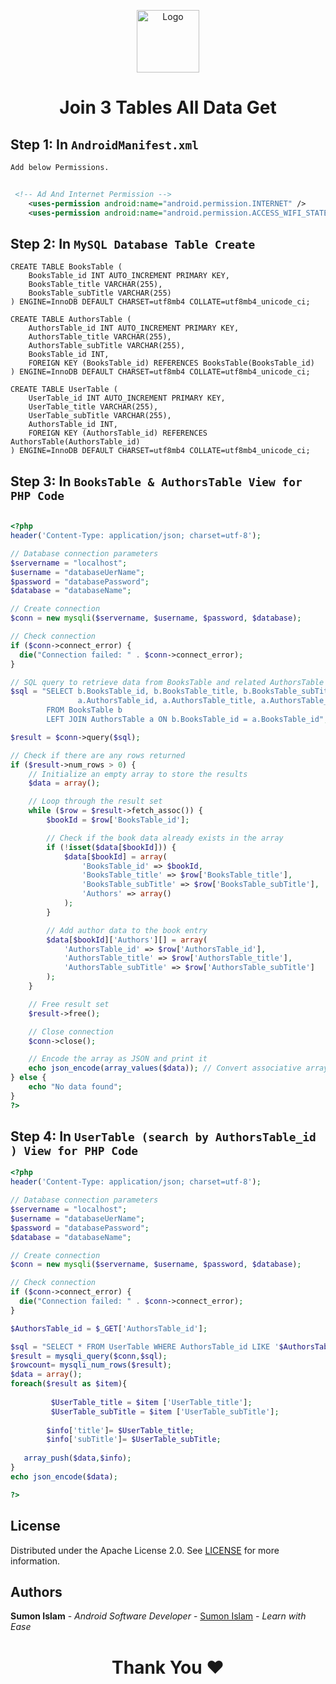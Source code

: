 

<p align="center">
  <a href="https://github.com/SumonSoftware">
    <img src="https://avatars.githubusercontent.com/u/168503949?s=400&u=0b6844ac4b6e0cba4ee7011daa2a1226deb0faff&v=4" alt="Logo" width="100" height="100">
  </a> 
   
<h1 align='center'>Join 3 Tables All Data Get</h1>

<!-- 
<h3 align='center'>
    <a href="https://www.youtube.com/watch?v=Sgkp46GS6rk">Watch Video</a> for Runtime Storage Permissions.  
</h3> -->
</p>



## Step 1: In `AndroidManifest.xml` <br>

`Add below Permissions.`
```xml
   
 <!-- Ad And Internet Permission -->
    <uses-permission android:name="android.permission.INTERNET" />
    <uses-permission android:name="android.permission.ACCESS_WIFI_STATE" />

```
## Step 2: In `MySQL Database Table Create` <br>

```mysqldatabase
CREATE TABLE BooksTable (
    BooksTable_id INT AUTO_INCREMENT PRIMARY KEY,
    BooksTable_title VARCHAR(255),
    BooksTable_subTitle VARCHAR(255)
) ENGINE=InnoDB DEFAULT CHARSET=utf8mb4 COLLATE=utf8mb4_unicode_ci;

CREATE TABLE AuthorsTable (
    AuthorsTable_id INT AUTO_INCREMENT PRIMARY KEY,
    AuthorsTable_title VARCHAR(255),
    AuthorsTable_subTitle VARCHAR(255),
    BooksTable_id INT,
    FOREIGN KEY (BooksTable_id) REFERENCES BooksTable(BooksTable_id)
) ENGINE=InnoDB DEFAULT CHARSET=utf8mb4 COLLATE=utf8mb4_unicode_ci;

CREATE TABLE UserTable (
    UserTable_id INT AUTO_INCREMENT PRIMARY KEY,
    UserTable_title VARCHAR(255),
    UserTable_subTitle VARCHAR(255),
    AuthorsTable_id INT,
    FOREIGN KEY (AuthorsTable_id) REFERENCES AuthorsTable(AuthorsTable_id)
) ENGINE=InnoDB DEFAULT CHARSET=utf8mb4 COLLATE=utf8mb4_unicode_ci;

```

## Step 3: In `BooksTable & AuthorsTable View for PHP Code` <br>

```php

<?php
header('Content-Type: application/json; charset=utf-8');

// Database connection parameters
$servername = "localhost";
$username = "databaseUerName";
$password = "databasePassword";
$database = "databaseName";

// Create connection
$conn = new mysqli($servername, $username, $password, $database);

// Check connection
if ($conn->connect_error) {
  die("Connection failed: " . $conn->connect_error);
}

// SQL query to retrieve data from BooksTable and related AuthorsTable data
$sql = "SELECT b.BooksTable_id, b.BooksTable_title, b.BooksTable_subTitle,
               a.AuthorsTable_id, a.AuthorsTable_title, a.AuthorsTable_subTitle
        FROM BooksTable b 
        LEFT JOIN AuthorsTable a ON b.BooksTable_id = a.BooksTable_id";

$result = $conn->query($sql);

// Check if there are any rows returned
if ($result->num_rows > 0) {
    // Initialize an empty array to store the results
    $data = array();

    // Loop through the result set
    while ($row = $result->fetch_assoc()) {
        $bookId = $row['BooksTable_id'];

        // Check if the book data already exists in the array
        if (!isset($data[$bookId])) {
            $data[$bookId] = array(
                'BooksTable_id' => $bookId,
                'BooksTable_title' => $row['BooksTable_title'],
                'BooksTable_subTitle' => $row['BooksTable_subTitle'],
                'Authors' => array()
            );
        }

        // Add author data to the book entry
        $data[$bookId]['Authors'][] = array(
            'AuthorsTable_id' => $row['AuthorsTable_id'],
            'AuthorsTable_title' => $row['AuthorsTable_title'],
            'AuthorsTable_subTitle' => $row['AuthorsTable_subTitle']
        );
    }

    // Free result set
    $result->free();

    // Close connection
    $conn->close();

    // Encode the array as JSON and print it
    echo json_encode(array_values($data)); // Convert associative array to sequential array
} else {
    echo "No data found";
}
?>


```


## Step 4: In `UserTable (search by AuthorsTable_id ) View for PHP Code` <br>

```php
<?php
header('Content-Type: application/json; charset=utf-8');

// Database connection parameters
$servername = "localhost";
$username = "databaseUerName";
$password = "databasePassword";
$database = "databaseName";

// Create connection
$conn = new mysqli($servername, $username, $password, $database);

// Check connection
if ($conn->connect_error) {
  die("Connection failed: " . $conn->connect_error);
}

$AuthorsTable_id = $_GET['AuthorsTable_id'];

$sql = "SELECT * FROM UserTable WHERE AuthorsTable_id LIKE '$AuthorsTable_id' "; 
$result = mysqli_query($conn,$sql);
$rowcount= mysqli_num_rows($result);
$data = array();
foreach($result as $item){
    
         $UserTable_title = $item ['UserTable_title'];
         $UserTable_subTitle = $item ['UserTable_subTitle'];
         
        $info['title']= $UserTable_title;
        $info['subTitle']= $UserTable_subTitle;
 
   array_push($data,$info);
}
echo json_encode($data);

?>


```

## License

Distributed under the Apache License 2.0. See <a href="https://github.com/SumonSoftware/mone-tag/blob/main/LICENSE">LICENSE</a> for more information.


## Authors

**Sumon Islam** - *Android Software Developer* - <a href="https://github.com/SumonSoftware">Sumon Islam</a> - *Learn with Ease*

<h1 align="center">Thank You ❤️</h1>




